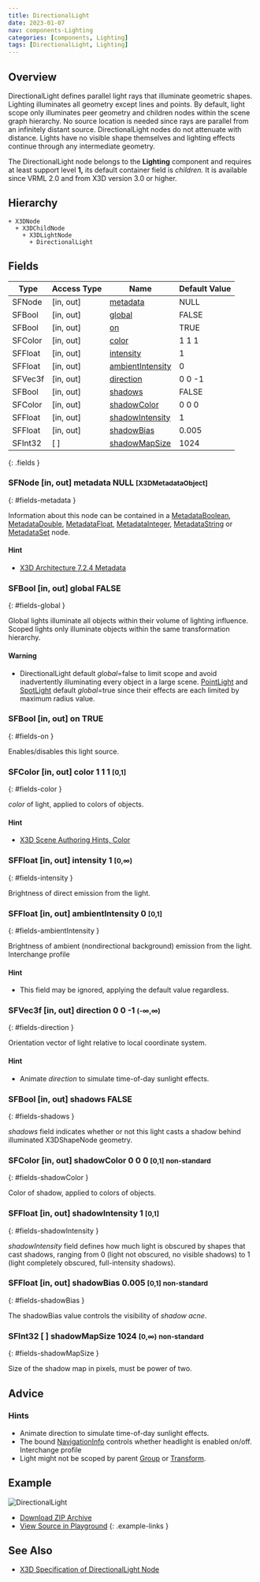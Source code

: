 ```yaml
---
title: DirectionalLight
date: 2023-01-07
nav: components-Lighting
categories: [components, Lighting]
tags: [DirectionalLight, Lighting]
---
```

<style>
.post h3 {
  word-spacing: 0.2em;
}
</style>

## Overview

DirectionalLight defines parallel light rays that illuminate geometric shapes. Lighting illuminates all geometry except lines and points. By default, light scope only illuminates peer geometry and children nodes within the scene graph hierarchy. No source location is needed since rays are parallel from an infinitely distant source. DirectionalLight nodes do not attenuate with distance. Lights have no visible shape themselves and lighting effects continue through any intermediate geometry.

The DirectionalLight node belongs to the **Lighting** component and requires at least support level **1,** its default container field is *children.* It is available since VRML 2.0 and from X3D version 3.0 or higher.

## Hierarchy

```
+ X3DNode
  + X3DChildNode
    + X3DLightNode
      + DirectionalLight
```

## Fields

| Type | Access Type | Name | Default Value |
| ---- | ----------- | ---- | ------------- |
| SFNode | [in, out] | [metadata](#fields-metadata) | NULL  |
| SFBool | [in, out] | [global](#fields-global) | FALSE |
| SFBool | [in, out] | [on](#fields-on) | TRUE |
| SFColor | [in, out] | [color](#fields-color) | 1 1 1  |
| SFFloat | [in, out] | [intensity](#fields-intensity) | 1  |
| SFFloat | [in, out] | [ambientIntensity](#fields-ambientIntensity) | 0  |
| SFVec3f | [in, out] | [direction](#fields-direction) | 0 0 -1  |
| SFBool | [in, out] | [shadows](#fields-shadows) | FALSE |
| SFColor | [in, out] | [shadowColor](#fields-shadowColor) | 0 0 0  |
| SFFloat | [in, out] | [shadowIntensity](#fields-shadowIntensity) | 1  |
| SFFloat | [in, out] | [shadowBias](#fields-shadowBias) | 0.005  |
| SFInt32 | [ ] | [shadowMapSize](#fields-shadowMapSize) | 1024  |
{: .fields }

### SFNode [in, out] **metadata** NULL <small>[X3DMetadataObject]</small>
{: #fields-metadata }

Information about this node can be contained in a [MetadataBoolean](/x_ite/components/core/metadataboolean/), [MetadataDouble](/x_ite/components/core/metadatadouble/), [MetadataFloat](/x_ite/components/core/metadatafloat/), [MetadataInteger](/x_ite/components/core/metadatainteger/), [MetadataString](/x_ite/components/core/metadatastring/) or [MetadataSet](/x_ite/components/core/metadataset/) node.

#### Hint

- [X3D Architecture 7.2.4 Metadata](https://www.web3d.org/specifications/X3Dv4/ISO-IEC19775-1v4-IS/Part01/components/core.html#Metadata)

### SFBool [in, out] **global** FALSE
{: #fields-global }

Global lights illuminate all objects within their volume of lighting influence. Scoped lights only illuminate objects within the same transformation hierarchy.

#### Warning

- DirectionalLight default *global*=false to limit scope and avoid inadvertently illuminating every object in a large scene. [PointLight](/x_ite/components/lighting/pointlight/) and [SpotLight](/x_ite/components/lighting/spotlight/) default *global*=true since their effects are each limited by maximum radius value.

### SFBool [in, out] **on** TRUE
{: #fields-on }

Enables/disables this light source.

### SFColor [in, out] **color** 1 1 1 <small>[0,1]</small>
{: #fields-color }

*color* of light, applied to colors of objects.

#### Hint

- [X3D Scene Authoring Hints, Color](https://www.web3d.org/x3d/content/examples/X3dSceneAuthoringHints.html#Color)

### SFFloat [in, out] **intensity** 1 <small>[0,∞)</small>
{: #fields-intensity }

Brightness of direct emission from the light.

### SFFloat [in, out] **ambientIntensity** 0 <small>[0,1]</small>
{: #fields-ambientIntensity }

Brightness of ambient (nondirectional background) emission from the light. Interchange profile

#### Hint

- This field may be ignored, applying the default value regardless.

### SFVec3f [in, out] **direction** 0 0 -1 <small>(-∞,∞)</small>
{: #fields-direction }

Orientation vector of light relative to local coordinate system.

#### Hint

- Animate *direction* to simulate time-of-day sunlight effects.

### SFBool [in, out] **shadows** FALSE
{: #fields-shadows }

*shadows* field indicates whether or not this light casts a shadow behind illuminated X3DShapeNode geometry.

### SFColor [in, out] **shadowColor** 0 0 0 <small>[0,1]</small> <small class="blue">non-standard</small>
{: #fields-shadowColor }

Color of shadow, applied to colors of objects.

### SFFloat [in, out] **shadowIntensity** 1 <small>[0,1]</small>
{: #fields-shadowIntensity }

*shadowIntensity* field defines how much light is obscured by shapes that cast shadows, ranging from 0 (light not obscured, no visible shadows) to 1 (light completely obscured, full-intensity shadows).

### SFFloat [in, out] **shadowBias** 0.005 <small>[0,1]</small> <small class="blue">non-standard</small>
{: #fields-shadowBias }

The shadowBias value controls the visibility of *shadow acne*.

### SFInt32 [ ] **shadowMapSize** 1024 <small>[0,∞)</small> <small class="blue">non-standard</small>
{: #fields-shadowMapSize }

Size of the shadow map in pixels, must be power of two.

## Advice

### Hints

- Animate direction to simulate time-of-day sunlight effects.
- The bound [NavigationInfo](/x_ite/components/navigation/navigationinfo/) controls whether headlight is enabled on/off. Interchange profile
- Light might not be scoped by parent [Group](/x_ite/components/grouping/group/) or [Transform](/x_ite/components/grouping/transform/).

## Example

<x3d-canvas class="xr-button-bl" src="https://create3000.github.io/media/examples/Lighting/DirectionalLight/DirectionalLight.x3d" contentScale="auto" update="auto">
  <img src="https://create3000.github.io/media/examples/Lighting/DirectionalLight/screenshot.avif" alt="DirectionalLight"/>
</x3d-canvas>

- [Download ZIP Archive](https://create3000.github.io/media/examples/Lighting/DirectionalLight/DirectionalLight.zip)
- [View Source in Playground](/x_ite/playground/?url=https://create3000.github.io/media/examples/Lighting/DirectionalLight/DirectionalLight.x3d)
{: .example-links }

## See Also

- [X3D Specification of DirectionalLight Node](https://www.web3d.org/documents/specifications/19775-1/V4.0/Part01/components/lighting.html#DirectionalLight)
